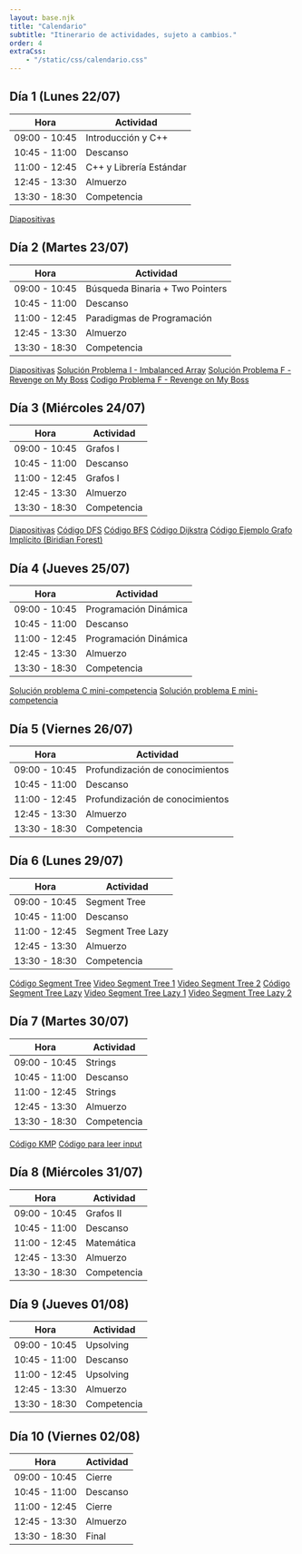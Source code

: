 ```yaml
---
layout: base.njk
title: "Calendario"
subtitle: "Itinerario de actividades, sujeto a cambios."
order: 4
extraCss:
    - "/static/css/calendario.css"
---
```


<div class="day">
<h2> Día 1 (Lunes 22/07) </h2>

| Hora          | Actividad                 |
|---------------|---------------------------|
| 09:00 - 10:45 | Introducción y C++        |
| 10:45 - 11:00 | Descanso                  |
| 11:00 - 12:45 | C++ y Librería Estándar   |
| 12:45 - 13:30 | Almuerzo                  |
| 13:30 - 18:30 | Competencia               |
<a class="pdf-icon" href="/static/clases/Clase1.pdf">Diapositivas</a>
</div>


<div class="day">
<h2> Día 2 (Martes 23/07) </h2>

| Hora          | Actividad                         |
|---------------|-----------------------------------|
| 09:00 - 10:45 | Búsqueda Binaria + Two Pointers   |
| 10:45 - 11:00 | Descanso                          |
| 11:00 - 12:45 | Paradigmas de Programación        |
| 12:45 - 13:30 | Almuerzo                          |
| 13:30 - 18:30 | Competencia                       |
<a class="pdf-icon" href="/static/clases/Clase2.pdf">Diapositivas</a>
<a class="pdf-icon" href="/static/files/dia2/solucion-i.pdf">Solución Problema I - Imbalanced Array</a>
<a class="pdf-icon" href="/static/files/dia2/solucion-f.pdf">Solución Problema F - Revenge on My Boss</a>
<a class="cpp-icon" href="/static/files/dia2/solucion-f.cpp">Codigo Problema F - Revenge on My Boss</a>
</div>

<div class="day">
<h2> Día 3 (Miércoles 24/07) </h2>

| Hora          | Actividad    |
|---------------|--------------|
| 09:00 - 10:45 | Grafos I     |
| 10:45 - 11:00 | Descanso     |
| 11:00 - 12:45 | Grafos I     |
| 12:45 - 13:30 | Almuerzo     |
| 13:30 - 18:30 | Competencia  |
<a class="pdf-icon" href="/static/clases/Clase3.pdf">Diapositivas</a>
<a class="cpp-icon" href="/static/files/dia3/dfs.cpp">Código DFS</a>
<a class="cpp-icon" href="/static/files/dia3/bfs.cpp">Código BFS</a>
<a class="cpp-icon" href="/static/files/dia3/dijkstra.cpp">Código Dijkstra</a>
<a class="cpp-icon" href="/static/files/dia3/biridian_forest.cpp">Código Ejemplo Grafo Implícito (Biridian Forest)</a>
</div>

<div class="day">
<h2> Día 4 (Jueves 25/07) </h2>

| Hora          | Actividad                         |
|---------------|-----------------------------------|
| 09:00 - 10:45 | Programación Dinámica             |
| 10:45 - 11:00 | Descanso                          |
| 11:00 - 12:45 | Programación Dinámica             |
| 12:45 - 13:30 | Almuerzo                          |
| 13:30 - 18:30 | Competencia                       |
<a class="cpp-icon" href="/static/files/mini-contest/solucion-c.cpp">Solución problema C mini-competencia</a>
<a class="cpp-icon" href="/static/files/mini-contest/solucion-e.cpp">Solución problema E mini-competencia</a>
</div>

<div class="day">
<h2> Día 5 (Viernes 26/07) </h2>

| Hora          | Actividad                         |
|---------------|-----------------------------------|
| 09:00 - 10:45 | Profundización de conocimientos   |
| 10:45 - 11:00 | Descanso                          |
| 11:00 - 12:45 | Profundización de conocimientos   |
| 12:45 - 13:30 | Almuerzo                          |
| 13:30 - 18:30 | Competencia                       |
</div>

<div class="day">
<h2> Día 6 (Lunes 29/07) </h2>

| Hora          | Actividad           |
|---------------|---------------------|
| 09:00 - 10:45 | Segment Tree        |
| 10:45 - 11:00 | Descanso            |
| 11:00 - 12:45 | Segment Tree Lazy   |
| 12:45 - 13:30 | Almuerzo            |
| 13:30 - 18:30 | Competencia         |
<a class="cpp-icon" href="/static/files/dia6/segment-tree.cpp">Código Segment Tree</a>
<a class="cpp-icon" href="https://www.youtube.com/watch?v=-oSM_Div60w&ab_channel=JavierOliva">Video Segment Tree 1</a>
<a class="cpp-icon" href="https://www.youtube.com/watch?v=-5rdlnuWPTM&ab_channel=JavierOliva">Video Segment Tree 2</a>
<a class="cpp-icon" href="/static/files/dia6/segment-tree-lazy.cpp">Código Segment Tree Lazy</a>
<a class="cpp-icon" href="https://www.youtube.com/watch?v=Qw55VqTUjOk&ab_channel=JavierOliva">Video Segment Tree Lazy 1</a>
<a class="cpp-icon" href="https://www.youtube.com/watch?v=MQZ-6Q2BQ_Q&ab_channel=JavierOliva">Video Segment Tree Lazy 2</a>
</div>

<div class="day">
<h2> Día 7 (Martes 30/07) </h2>

| Hora          | Actividad   |
|---------------|-------------|
| 09:00 - 10:45 | Strings     |
| 10:45 - 11:00 | Descanso    |
| 11:00 - 12:45 | Strings     |
| 12:45 - 13:30 | Almuerzo    |
| 13:30 - 18:30 | Competencia |
<a class="cpp-icon" href="/static/files/dia7/kmp.cpp">Código KMP</a>
<a class="cpp-icon" href="/static/files/dia7/input-raro.cpp">Código para leer input</a>
</div>

<div class="day">
<h2> Día 8 (Miércoles 31/07) </h2>

| Hora          | Actividad    |
|---------------|--------------|
| 09:00 - 10:45 | Grafos II    |
| 10:45 - 11:00 | Descanso     |
| 11:00 - 12:45 | Matemática   |
| 12:45 - 13:30 | Almuerzo     |
| 13:30 - 18:30 | Competencia  |
</div>

<div class="day">
<h2> Día 9 (Jueves 01/08) </h2>

| Hora          | Actividad    |
|---------------|--------------|
| 09:00 - 10:45 | Upsolving    |
| 10:45 - 11:00 | Descanso     |
| 11:00 - 12:45 | Upsolving    |
| 12:45 - 13:30 | Almuerzo     |
| 13:30 - 18:30 | Competencia  |
</div>

<div class="day">
<h2> Día 10 (Viernes 02/08) </h2>

| Hora          | Actividad    |
|---------------|--------------|
| 09:00 - 10:45 | Cierre       |
| 10:45 - 11:00 | Descanso     |
| 11:00 - 12:45 | Cierre       |
| 12:45 - 13:30 | Almuerzo     |
| 13:30 - 18:30 | Final        |
</div>